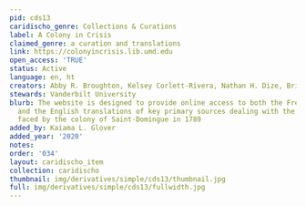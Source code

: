 ```yaml
---
pid: cds13
caridischo_genre: Collections & Curations
label: A Colony in Crisis
claimed_genre: a curation and translations
link: https://colonyincrisis.lib.umd.edu
open_access: 'TRUE'
status: Active
language: en, ht
creators: Abby R. Broughton, Kelsey Corlett-Rivera, Nathan H. Dize, Brittany de Gail
stewards: Vanderbilt University
blurb: The website is designed to provide online access to both the French originals
  and the English translations of key primary sources dealing with the grain shortage
  faced by the colony of Saint-Domingue in 1789
added_by: Kaiama L. Glover
added_year: '2020'
notes: 
order: '034'
layout: caridischo_item
collection: caridischo
thumbnail: img/derivatives/simple/cds13/thumbnail.jpg
full: img/derivatives/simple/cds13/fullwidth.jpg
---
```

